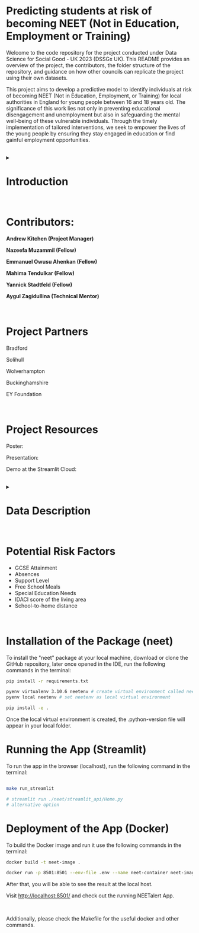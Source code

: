 # Predicting students at risk of becoming NEET (Not in Education, Employment or Training)

Welcome to the code repository for the project conducted under Data Science for Social Good - UK 2023 (DSSGx UK).
This README provides an overview of the project, the contributors, the folder structure of the repository, and guidance on how other councils can replicate the project using their own datasets.


This project aims to develop a predictive model to identify individuals at risk of becoming NEET (Not
in Education, Employment, or Training) for local authorities in England for young people between 16
and 18 years old. The significance of this work lies not only in preventing educational disengagement and
unemployment but also in safeguarding the mental well-being of these vulnerable individuals. Through
the timely implementation of tailored interventions, we seek to empower the lives of the young people
by ensuring they stay engaged in education or find gainful employment opportunities.

<br>

<details>
<summary>  <h1> Introduction </h1> </summary>

The transition from adolescence to adulthood is a critical phase that shapes an individual’s future prospects,
impacting their education, employment, and overall well-being. Among the challenges that young people
face during this transition is the risk of being categorized as ”NEET” – Not in Education, Employment, or
Training. The NEET status has garnered significant attention due to its association with adverse outcomes,
particularly in terms of mental health and social exclusion. The term ”NEET” emerged in the late 1990s in
the United Kingdom and has been used to capture disengagement and social exclusion among young adults
up to the age of 35 in some countries.
The phenomenon of being NEET is multifaceted and influenced by various factors encompassing individ-
ual characteristics, family background, socioeconomic status, educational achievements, aspirations, mental
health, and environmental conditions. As a result, numerous studies have sought to dissect the complex
interplay of these factors and shed light on the predictors of NEET status. Here we review and synthesize a
range of studies that explore the determinants and consequences of being NEET.
The literature surrounding NEET status and its correlates presents a mosaic of findings that underscore the
intricate relationship between various factors and the likelihood of becoming NEET. Studies have illuminated
the role of family socioeconomic status, parental education, and household income as influential factors. For
instance, parental socioeconomic resources, including low education, unemployment, and economic adversity,
have been linked to an increased risk of NEET status. Additionally, adverse childhood experiences, such as
abuse, neglect, parental substance use, and witnessing domestic violence, have been identified as predictors
of NEET status, though their influence is somewhat modest when accounting for socioeconomic status.
Educational attainment emerges as a powerful predictor, with cognitive abilities and aspirations playing
vital roles. Cognitive abilities, as measured by key stage test scores, have shown consistent associations
with the risk of becoming NEET. Aspirations, both of parents and young individuals, hold considerable
sway, influencing the transition from education to employment. Moreover, health status, particularly mental
health, has garnered increased attention as a determinant of NEET status. Recent trends indicate a rising
correlation between self-reported mental ill health and NEET status, with mental health having the largest
effect on the probability of being NEET, especially among males.
The impact of environmental factors cannot be underestimated, as evidenced by the variation in NEET
rates across different regions and local labor market conditions. Early leaving from education, referred to as
”EL,” has emerged as a related concept, demonstrating the need to differentiate between education-related
disengagement and broader social exclusion. The complex interplay of these factors highlights the need for
comprehensive and multifaceted interventions to address the NEET phenomenon effectively.
To sum up, the landscape of NEET research reveals a nuanced web of influences that shape the transition
from education to employment for young people. Individual characteristics, family background, educational
achievements, mental health, and environmental conditions collectively contribute to the risk of being NEET.
Understanding these determinants and their intricate connections is essential for formulating targeted policies
and interventions that can effectively address the challenges faced by NEET individuals. As the research
continues to evolve, there is a growing recognition of the need to consider both cognitive and non-cognitive
factors, socioeconomic resources, aspirations, and mental health in designing strategies that support young
people’s successful transition into adulthood.

</details>

<br>

# Contributors:

**Andrew Kitchen (Project Manager)**

**Nazeefa Muzammil (Fellow)**

**Emmanuel Owusu Ahenkan (Fellow)**

**Mahima Tendulkar (Fellow)**

**Yannick Stadtfeld (Fellow)**

**Aygul Zagidullina (Technical Mentor)**

<br>

# Project Partners
Bradford

Solihull

Wolverhampton

Buckinghamshire

EY Foundation

<br>

# Project Resources

Poster:

Presentation:

Demo at the Streamlit Cloud:

<br>

<details>
<summary>  <h1> Data Description </h1> </summary>

# NCCIS Data

National Client Caseload Information System (NCCIS) data is submitted to the Department
for Education(DfE) by the local authorities. It monitors and records the extent to which the individual is involved with education and training. It is the file which contains the target variable for our prediction model (through the activity codes).

# School Census Data
This data provides demographic information about students such as gender, ethnicity, age, language, eligibility for Free School Meals (FSMs) or Special Educational Needs (SENs).

# KS4 Data
It holds information related to the student's grades and various attainment scores.

# Attendance Data
This data captures the attendance of students along with features as termly sessions, absences, and reasons for absences, e.g. exclusions, late entries etc.

# School Level Data

The data is obtained
from https://www.find-school-performance-data.service.gov.uk/download-data. This source con-
tains the school performance data for all of the England, and it was filtered at the local authority basis. This school performance data included information about the
school postcode, that was used for the feature engineering to calculate the distance from the individual’s place of living
to the school where they study. In addition to this, the categorisation of schools based on the Ofsted ratings helped us distinguish the relative performance of the school.

# Socio-Economic Factors

The data set called as English Indices of
Deprivation https://www.gov.uk/government/statistics/english-indices-of-deprivation-2019 was used to source multiple scores. It
is recorded every four years. The latest one recorded until now is for the year 2019. It provides
the information about Income Deprivation Affecting Children Index (IDACI) and other scores, that help to
categorise the living area of a student according to the various bands.

</details>


<br>

# Potential Risk Factors
* GCSE Attainment
* Absences
* Support Level
* Free School Meals
* Special Education Needs
* IDACI score of the living area
* School-to-home distance

<br>

# Installation of the Package (neet)

To install the "neet" package at your local machine, download or clone the GitHub repository, later once opened in the IDE, run the following commands in the terminal:

```bash
pip install -r requirements.txt

pyenv virtualenv 3.10.6 neetenv # create virtual environment called neetenv based on python version 3.10.6
pyenv local neetenv # set neetenv as local virtual environment

pip install -e .
```
Once the local virtual environment is created, the .python-version file will appear in your local folder.

# Running the App (Streamlit)

To run the app in the browser (localhost), run the following command in the terminal:

```bash

make run_streamlit

# streamlit run ./neet/streamlit_api/Home.py
# alternative option

```

# Deployment of the App (Docker)

To build the Docker image and run it use the following commands in the terminal:

```bash
docker build -t neet-image .

docker run -p 8501:8501 --env-file .env --name neet-container neet-image
```

After that, you will be able to see the result at the local host.

Visit [http://localhost:8501/](http://localhost:8501/) and check out the running NEETalert App.

<br>

Additionally, please check the Makefile for the useful docker and other commands.
